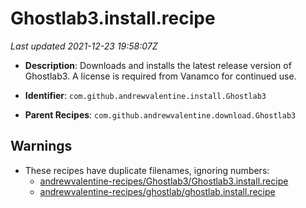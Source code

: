 # Ghostlab3.install.recipe

_Last updated 2021-12-23 19:58:07Z_

- **Description**: Downloads and installs the latest release version of Ghostlab3. A license is required from Vanamco for continued use.

- **Identifier**: `com.github.andrewvalentine.install.Ghostlab3`

- **Parent Recipes**: `com.github.andrewvalentine.download.Ghostlab3`

## Warnings

- These recipes have duplicate filenames, ignoring numbers:
    - [andrewvalentine-recipes/Ghostlab3/Ghostlab3.install.recipe](/autopkg-dupe-tracker/andrewvalentine-recipes/Ghostlab3/Ghostlab3.install.recipe)
    - [andrewvalentine-recipes/ghostlab/ghostlab.install.recipe](/autopkg-dupe-tracker/andrewvalentine-recipes/ghostlab/ghostlab.install.recipe)